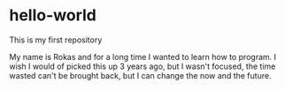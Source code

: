 # hello-world
This is my first repository

My name is Rokas and for a long time I wanted to learn how to program. I wish I would of picked this up 3 years ago, but I wasn't focused, the time wasted can't be brought back, but I can change the now and the future. 
